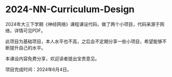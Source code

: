 # 2024-NN-Curriculum-Design
2024年大三下学期《神经网络》课程课设代码，做了两个小项目，代码来源于网络，详情可见PDF。

此项目为基础项目，本人水平也不高，之后会不定期分享一些小项目，希望能够不断提升自己的水平。

本课设内容免费分享，欢迎读者提出宝贵意见。

项目完成时间：2024年6月4日。
